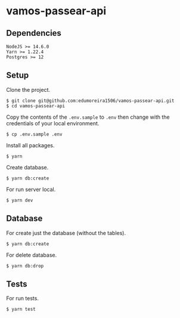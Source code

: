 # vamos-passear-api

## Dependencies

```
NodeJS >= 14.6.0
Yarn >= 1.22.4
Postgres >= 12
```

## Setup

Clone the project.
```console
$ git clone git@github.com:edumoreira1506/vamos-passear-api.git
$ cd vamos-passear-api
```

Copy the contents of the `.env.sample` to `.env` then change with the credentials of your local environment.

```console
$ cp .env.sample .env
```

Install all packages.
```console
$ yarn
```

Create database.
```console
$ yarn db:create
```

For run server local.
```console
$ yarn dev
```

## Database

For create just the database (without the tables).
```console
$ yarn db:create
```

For delete database.
```console
$ yarn db:drop
```

## Tests

For run tests.
```console
$ yarn test
```
